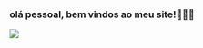 ### olá pessoal, bem vindos ao meu site!🌴🥥🌺
![](https://media1.tenor.com/m/_cuLkT1bzOgAAAAC/rosamaria.gif) 
